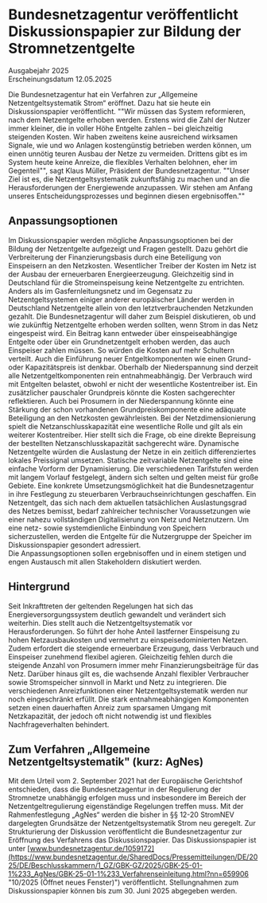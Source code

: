 

#  Bundesnetzagentur ver­öf­fent­licht Dis­kus­si­ons­pa­pier zur Bil­dung der Strom­netzent­gel­te 
Ausgabejahr 2025  
Erscheinungsdatum 12.05.2025  

Die Bundesnetzagentur hat ein Verfahren zur „Allgemeine Netzentgeltsystematik Strom“ eröffnet. Dazu hat sie heute ein Diskussionspapier veröffentlicht. 
""Wir müssen das System reformieren, nach dem Netzentgelte erhoben werden. Erstens wird die Zahl der Nutzer immer kleiner, die in voller Höhe Entgelte zahlen – bei gleichzeitig steigenden Kosten. Wir haben zweitens keine ausreichend wirksamen Signale, wie und wo Anlagen kostengünstig betrieben werden können, um einen unnötig teuren Ausbau der Netze zu vermeiden. Drittens gibt es im System heute keine Anreize, die flexibles Verhalten belohnen, eher im Gegenteil"", sagt Klaus Müller, Präsident der Bundesnetzagentur. ""Unser Ziel ist es, die Netzentgeltsystematik zukunftsfähig zu machen und an die Herausforderungen der Energiewende anzupassen. Wir stehen am Anfang unseres Entscheidungsprozesses und beginnen diesen ergebnisoffen.""
## Anpassungsoptionen 
Im Diskussionspapier werden mögliche Anpassungsoptionen bei der Bildung der Netzentgelte aufgezeigt und Fragen gestellt. Dazu gehört die Verbreiterung der Finanzierungsbasis durch eine Beteiligung von Einspeisern an den Netzkosten. Wesentlicher Treiber der Kosten im Netz ist der Ausbau der erneuerbaren Energieerzeugung. Gleichzeitig sind in Deutschland für die Stromeinspeisung keine Netzentgelte zu entrichten. Anders als im Gasfernleitungsnetz und im Gegensatz zu Netzentgeltsystemen einiger anderer europäischer Länder werden in Deutschland Netzentgelte allein von den letztverbrauchenden Netzkunden gezahlt. Die Bundesnetzagentur will daher zum Beispiel diskutieren, ob und wie zukünftig Netzentgelte erhoben werden sollten, wenn Strom in das Netz eingespeist wird. Ein Beitrag kann entweder über einspeiseabhängige Entgelte oder über ein Grundnetzentgelt erhoben werden, das auch Einspeiser zahlen müssen. So würden die Kosten auf mehr Schultern verteilt. 
Auch die Einführung neuer Entgeltkomponenten wie einen Grund- oder Kapazitätspreis ist denkbar. Oberhalb der Niederspannung sind derzeit alle Netzentgeltkomponenten rein entnahmeabhängig. Der Verbrauch wird mit Entgelten belastet, obwohl er nicht der wesentliche Kostentreiber ist. Ein zusätzlicher pauschaler Grundpreis könnte die Kosten sachgerechter reflektieren. Auch bei Prosumern in der Niederspannung könnte eine Stärkung der schon vorhandenen Grundpreiskomponente eine adäquate Beteiligung an den Netzkosten gewährleisten. Bei der Netzdimensionierung spielt die Netzanschlusskapazität eine wesentliche Rolle und gilt als ein weiterer Kostentreiber. Hier stellt sich die Frage, ob eine direkte Bepreisung der bestellten Netzanschlusskapazität sachgerecht wäre.
Dynamische Netzentgelte würden die Auslastung der Netze in ein zeitlich differenziertes lokales Preissignal umsetzen. Statische zeitvariable Netzentgelte sind eine einfache Vorform der Dynamisierung. Die verschiedenen Tarifstufen werden mit langem Vorlauf festgelegt, ändern sich selten und gelten meist für große Gebiete. Eine konkrete Umsetzungsmöglichkeit hat die Bundesnetzagentur in ihre Festlegung zu steuerbaren Verbrauchseinrichtungen geschaffen. Ein Netzentgelt, das sich nach dem aktuellen tatsächlichen Auslastungsgrad des Netzes bemisst, bedarf zahlreicher technischer Voraussetzungen wie einer nahezu vollständigen Digitalisierung von Netz und Netznutzern. 
Um eine netz- sowie systemdienliche Einbindung von Speichern sicherzustellen, werden die Entgelte für die Nutzergruppe der Speicher im Diskussionspapier gesondert adressiert.  
Die Anpassungsoptionen sollen ergebnisoffen und in einem stetigen und engen Austausch mit allen Stakeholdern diskutiert werden.
## Hintergrund 
Seit Inkrafttreten der geltenden Regelungen hat sich das Energieversorgungssystem deutlich gewandelt und verändert sich weiterhin. Dies stellt auch die Netzentgeltsystematik vor Herausforderungen. So führt der hohe Anteil lastferner Einspeisung zu hohen Netzausbaukosten und vermehrt zu einspeisedominierten Netzen. Zudem erfordert die steigende erneuerbare Erzeugung, dass Verbrauch und Einspeiser zunehmend flexibel agieren. Gleichzeitig fehlen durch die steigende Anzahl von Prosumern immer mehr Finanzierungsbeiträge für das Netz. Darüber hinaus gilt es, die wachsende Anzahl flexibler Verbraucher sowie Stromspeicher sinnvoll in Markt und Netz zu integrieren. 
Die verschiedenen Anreizfunktionen einer Netzentgeltsystematik werden nur noch eingeschränkt erfüllt. Die stark entnahmeabhängigen Komponenten setzen einen dauerhaften Anreiz zum sparsamen Umgang mit Netzkapazität, der jedoch oft nicht notwendig ist und flexibles Nachfrageverhalten behindert. 
## Zum Verfahren „Allgemeine Netzentgeltsystematik" (kurz: AgNes)
Mit dem Urteil vom 2. September 2021 hat der Europäische Gerichtshof entschieden, dass die Bundesnetzagentur in der Regulierung der Stromnetze unabhängig erfolgen muss und insbesondere im Bereich der Netzentgeltregulierung eigenständige Regelungen treffen muss. 
Mit der Rahmenfestlegung „AgNes“ werden die bisher in §§ 12-20 StromNEV dargelegten Grundsätze der Netzentgeltsystematik Strom neu geregelt. Zur Strukturierung der Diskussion veröffentlicht die Bundesnetzagentur zur Eröffnung des Verfahrens das Diskussionspapier. 
Das Diskussionspapier ist unter [www.bundesnetzagentur.de/1059172](https://www.bundesnetzagentur.de/SharedDocs/Pressemitteilungen/DE/2025/DE/Beschlusskammern/1_GZ/GBK-GZ/2025/GBK-25-01-1%233_AgNes/GBK-25-01-1%233_Verfahrenseinleitung.html?nn=659906 "10/2025 \(Öffnet neues Fenster\)") veröffentlicht. Stellungnahmen zum Diskussionspapier können bis zum 30. Juni 2025 abgegeben werden.